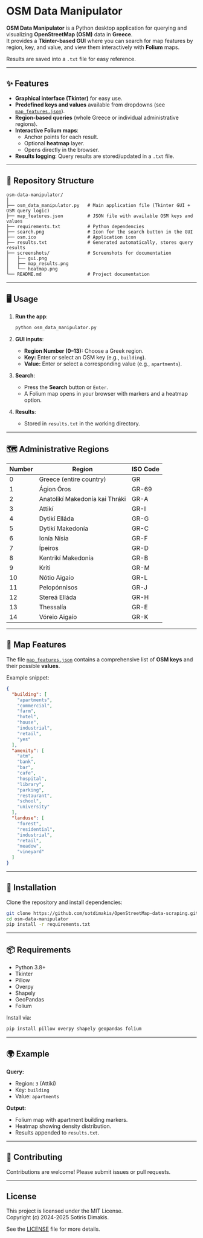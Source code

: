 # OSM Data Manipulator  

**OSM Data Manipulator** is a Python desktop application for querying and visualizing **OpenStreetMap (OSM)** data in **Greece**.  
It provides a **Tkinter-based GUI** where you can search for map features by region, key, and value, and view them interactively with **Folium** maps.  

Results are saved into a `.txt` file for easy reference.  

---

## ✨ Features  

- **Graphical interface (Tkinter)** for easy use.  
- **Predefined keys and values** available from dropdowns (see [`map_features.json`](map_features.json)).  
- **Region-based queries** (whole Greece or individual administrative regions).  
- **Interactive Folium maps**:  
  - Anchor points for each result.  
  - Optional **heatmap** layer.  
  - Opens directly in the browser.  
- **Results logging**: Query results are stored/updated in a `.txt` file.  

---

## 📂 Repository Structure  

```
osm-data-manipulator/
│
├── osm_data_manipulator.py   # Main application file (Tkinter GUI + OSM query logic)
├── map_features.json         # JSON file with available OSM keys and values
├── requirements.txt          # Python dependencies
├── search.png                # Icon for the search button in the GUI
├── osm.ico                   # Application icon
├── results.txt               # Generated automatically, stores query results
├── screenshots/              # Screenshots for documentation
│   ├── gui.png
│   ├── map_results.png
│   └── heatmap.png
└── README.md                 # Project documentation
```

---

## 🖥️ Usage  

1. **Run the app**:  
   ```bash
   python osm_data_manipulator.py
   ```  

2. **GUI inputs**:  
   - **Region Number (0–13):** Choose a Greek region.  
   - **Key:** Enter or select an OSM key (e.g., `building`).  
   - **Value:** Enter or select a corresponding value (e.g., `apartments`).  

3. **Search**:  
   - Press the **Search** button or `Enter`.  
   - A Folium map opens in your browser with markers and a heatmap option.  

4. **Results**:  
   - Stored in `results.txt` in the working directory.  

---

## 🗺️ Administrative Regions  

| Number | Region | ISO Code |
|--------|-------------------------------|----------|
| 0 | Greece (entire country) | GR |
| 1 | Ágion Óros | GR-69 |
| 2 | Anatolikí Makedonía kai Thráki | GR-A |
| 3 | Attikí | GR-I |
| 4 | Dytikí Elláda | GR-G |
| 5 | Dytikí Makedonía | GR-C |
| 6 | Ionía Nísia | GR-F |
| 7 | Ípeiros | GR-D |
| 8 | Kentrikí Makedonía | GR-B |
| 9 | Kríti | GR-M |
| 10 | Nótio Aigaío | GR-L |
| 11 | Pelopónnisos | GR-J |
| 12 | Stereá Elláda | GR-H |
| 13 | Thessalía | GR-E |
| 14 | Vóreio Aigaío | GR-K |

---

## 📂 Map Features  

The file [`map_features.json`](map_features.json) contains a comprehensive list of **OSM keys** and their possible **values**.  

Example snippet:  
```json
{
  "building": [
    "apartments",
    "commercial",
    "farm",
    "hotel",
    "house",
    "industrial",
    "retail",
    "yes"
  ],
  "amenity": [
    "atm",
    "bank",
    "bar",
    "cafe",
    "hospital",
    "library",
    "parking",
    "restaurant",
    "school",
    "university"
  ],
  "landuse": [
    "forest",
    "residential",
    "industrial",
    "retail",
    "meadow",
    "vineyard"
  ]
}
```
---

## 🔧 Installation  

Clone the repository and install dependencies:  

```bash
git clone https://github.com/sotdimakis/OpenStreetMap-data-scraping.git
cd osm-data-manipulator
pip install -r requirements.txt
```

---

## 📦 Requirements  

- Python 3.8+  
- Tkinter  
- Pillow  
- Overpy  
- Shapely  
- GeoPandas  
- Folium  

Install via:  
```bash
pip install pillow overpy shapely geopandas folium
```

---

## 🌍 Example  

**Query:**  
- Region: `3` (Attikí)  
- Key: `building`  
- Value: `apartments`  

**Output:**  
- Folium map with apartment building markers.  
- Heatmap showing density distribution.  
- Results appended to `results.txt`.  

---

## 🤝 Contributing  

Contributions are welcome! Please submit issues or pull requests.  

---

## License

This project is licensed under the MIT License.  
Copyright (c) 2024-2025 Sotiris Dimakis.  

See the [LICENSE](LICENSE) file for more details.

